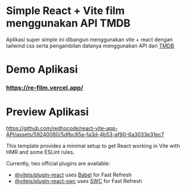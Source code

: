 # Simple React + Vite film menggunakan API TMDB
Aplikasi super simple ini dibangun menggunakan vite + react dengan tailwind css serta 
pengambilan datanya menggunakan API dari [TMDB](https://developer.themoviedb.org/docs/getting-started)


# Demo Aplikasi
### https://re-film.vercel.app/
# Preview Aplikasi


https://github.com/redhocode/react-vite-app-API/assets/59240080/5dfbc85a-fa3d-4b53-af90-6a3033e31ec7



This template provides a minimal setup to get React working in Vite with HMR and some ESLint rules.

Currently, two official plugins are available:

- [@vitejs/plugin-react](https://github.com/vitejs/vite-plugin-react/blob/main/packages/plugin-react/README.md) uses [Babel](https://babeljs.io/) for Fast Refresh
- [@vitejs/plugin-react-swc](https://github.com/vitejs/vite-plugin-react-swc) uses [SWC](https://swc.rs/) for Fast Refresh

